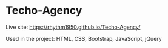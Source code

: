 # Techo-Agency

Live site: https://rhythm1950.github.io/Techo-Agency/

Used in the project: HTML, CSS, Bootstrap, JavaScript, jQuery
